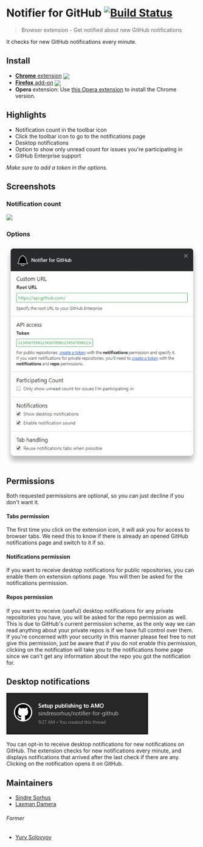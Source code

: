 # Notifier for GitHub [![Build Status](https://travis-ci.org/sindresorhus/notifier-for-github.svg?branch=master)](https://travis-ci.org/sindresorhus/notifier-for-github)

[link-cws]: https://chrome.google.com/webstore/detail/notifier-for-github/lmjdlojahmbbcodnpecnjnmlddbkjhnn "Version published on Chrome Web Store"
[link-amo]: https://addons.mozilla.org/en-US/firefox/addon/nfg/ "Version published on Mozilla Add-ons"

> Browser extension - Get notified about new GitHub notifications

It checks for new GitHub notifications every minute.


## Install

- [**Chrome** extension][link-cws] [<img valign="middle" src="https://img.shields.io/chrome-web-store/v/lmjdlojahmbbcodnpecnjnmlddbkjhnn.svg?label=%20">][link-cws]
- [**Firefox** add-on][link-amo] [<img valign="middle" src="https://img.shields.io/amo/v/nfg.svg?label=%20">][link-amo]
- **Opera** extension: Use [this Opera extension](https://addons.opera.com/en/extensions/details/download-chrome-extension-9/) to install the Chrome version.


## Highlights

- Notification count in the toolbar icon
- Click the toolbar icon to go to the notifications page
- Desktop notifications
- Option to show only unread count for issues you're participating in
- GitHub Enterprise support

*Make sure to add a token in the options.*

## Screenshots

### Notification count
![](media/screenshot.png)

### Options
![](media/screenshot-options.png)


## Permissions

Both requested permissions are optional, so you can just decline if you don't want it.

#### Tabs permission

The first time you click on the extension icon, it will ask you for access to browser tabs. We need this to know if there is already an opened GitHub notifications page and switch to it if so.

#### Notifications permission

If you want to receive desktop notifications for public repositories, you can enable them on extension options page. You will then be asked for the notifications permission.

#### Repos permission

If you want to receive (useful) desktop notifications for any private repositories you have, you will be asked for the repo permission as well. This is due to GitHub's current permission scheme, as the only way we can read anything about your private repos is if we have full control over them. If you're concerned with your security in this manner please feel free to not give this permission, just be aware that if you do not enable this permission, clicking on the notification will take you to the notifications home page since we can't get any information about the repo you got the notification for.


## Desktop notifications

![](media/screenshot-notification.png)

You can opt-in to receive desktop notifications for new notifications on GitHub. The extension checks for new notifications every minute, and displays notifications that arrived after the last check if there are any. Clicking on the notification opens it on GitHub.


## Maintainers

- [Sindre Sorhus](https://github.com/sindresorhus)
- [Laxman Damera](https://github.com/notlmn)

###### Former

- [Yury Solovyov](https://github.com/YurySolovyov)
